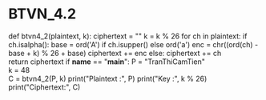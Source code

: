 # BTVN_4.2
def btvn4_2(plaintext, k):
    ciphertext = ""
    k = k % 26 
    for ch in plaintext:
        if ch.isalpha(): 
            base = ord('A') if ch.isupper() else ord('a')
            enc = chr((ord(ch) - base + k) % 26 + base)
            ciphertext += enc
        else:
            ciphertext += ch  
    return ciphertext
if __name__ == "__main__":
    P = "TranThiCamTien"  
    k = 48  
    C = btvn4_2(P, k)
    print("Plaintext :", P)
    print("Key       :", k % 26)
    print("Ciphertext:", C)
